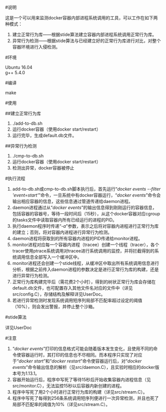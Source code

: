 #说明

这是一个可以用来监测docker容器内部进程系统调用的工具，可以工作在如下两种模式：

1. 建立正常行为库——根据stide算法建立容器内部进程系统调用正常行为库。
2. 异常行为检测——根据stide算法与已经建立好的正常行为库进行对比，对整个容器环境进行入侵检测。

#环境

Ubuntu 16.04  
g++ 5.4.0

#编译

make

#使用

##建立正常行为库

1. ./add-to-db.sh
2. 运行docker容器（使用docker start/restart）
3. 运行完毕，生成default.db文件。

##异常行为检测

1. ./cmp-to-db.sh
2. 运行docker容器（使用docker start/restart）
3. 检测出异常，docker容器被停止

#执行流程

1. add-to-db.sh或cmp-to-db.sh脚本执行后，首先运行“*docker events --filter 'event=start'*”命令，一旦系统中有docker容器运行，“*docker events*”命令会输出相应容器的信息，这些信息通过管道传递给daemon进程。
2. daemon进程通过从“*docker events*”的输出信息得到刚刚运行的容器信息，包括容器的容器号，等待一段时间后（15秒），从这个docker容器对应cgroup的tasks文件中读取容器内所有已经运行的进程的PID。
3. 执行daemon程序时传递“*-a*”参数，表示之后将对容器内进程进行正常行为库的建立；否则，将对容器内进程进行异常行为检测。
4. daemon进程将获取到的所有容器内进程的PID传递给monitor进程。
5. monitor进程对应每一个容器内进程（tracee）创建一个线程（tracer），各个tracer使用ptrace系统调用对tracee进行系统调用的监控，并将拦截得到的系统调用信息全部写入一个缓冲区中。
6. monitor进程还会创建一个stide线程，从缓冲区中取出所有系统调用信息进行分析，根据之前传入daemon进程的参数决定是进行正常行为库的构建，还是进行异常行为检测。
7. 正常行为库构建完毕后（需花费2个小时），得到的树状正常行为库会存储在default.db文件，也可配置存入其他文件名对应的文件中（详见src/config.C），存储结构及解释详见UserDoc。
8. 若进行异常检测时发现系统调用短序列局部不匹配率超过设定的阈值（10%），则会发出警报，并停止整个沙箱。

#stide算法

详见UserDoc

#注意

1. “*docker events*”打印的信息格式可能会随着版本发生变化，且使用不同的命令使容器运行时，其打印的信息也不尽相同。而本程序只实现了对应于“*docker start*”和“*docker restart*”命令使容器运行后，对“*docker events*”命令输出信息的解析（见src/daemon.C），且实验时相应的docker版本号为1.13.1。
2. 容器开始运行后，程序中写死了等待15秒后开始收集容器内进程信息（见src/monitor.C），无法监控15秒以后容器内新创建的进程。
3. 程序中写死了用2个小时进行正常行为库的构建（详见src/stream.C）。
4. 程序中写死了每得到256条系统调用短序列便进行一次异常检测，并且也死了局部不匹配率的阈值为10%（详见src/stream.C）。
